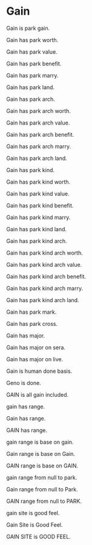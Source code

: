 # Gain

Gain is park gain.

Gain has park worth.

Gain has park value.

Gain has park benefit.

Gain has park marry.

Gain has park land.

Gain has park arch.

Gain has park arch worth.

Gain has park arch value.

Gain has park arch benefit.

Gain has park arch marry.

Gain has park arch land.

Gain has park kind.

Gain has park kind worth.

Gain has park kind value.

Gain has park kind benefit.

Gain has park kind marry.

Gain has park kind land.

Gain has park kind arch.

Gain has park kind arch worth.

Gain has park kind arch value.

Gain has park kind arch benefit.

Gain has park kind arch marry.

Gain has park kind arch land.

Gain has park mark.

Gain has park cross.

Gain has major.

Gain has major on sera.

Gain has major on live.

Gain is human done basis.

Geno is done.

GAIN is all gain included.

gain has range.

Gain has range.

GAIN has range.

gain range is base on gain.

Gain range is base on Gain.

GAIN range is base on GAIN.

gain range from null to park.

Gain range from null to Park.

GAIN range from null to PARK.

gain site is good feel.

Gain Site is Good Feel.

GAIN SITE is GOOD FEEL.